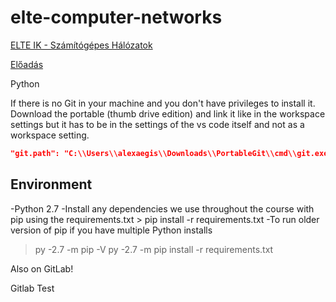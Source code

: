 # elte-computer-networks

[ELTE IK - Számítógépes Hálózatok](http://szalaigj.web.elte.hu/index.php/szamitogepes-halozatok-gyakorlat/)

[Előadás](http://lakis.web.elte.hu/szh201819I/)

Python

If there is no Git in your machine and you don't have privileges to install it. Download the portable (thumb drive edition) and link it like in the workspace settings but it has to be in the settings of the vs code itself and not as a workspace setting.

```json
"git.path": "C:\\Users\\alexaegis\\Downloads\\PortableGit\\cmd\\git.exe"
```

## Environment

-Python 2.7
-Install any dependencies we use throughout the course with pip using the requirements.txt > pip install -r requirements.txt
-To run older version of pip if you have multiple Python installs

> py -2.7 -m pip -V
> py -2.7 -m pip install -r requirements.txt

Also on GitLab!

Gitlab Test

